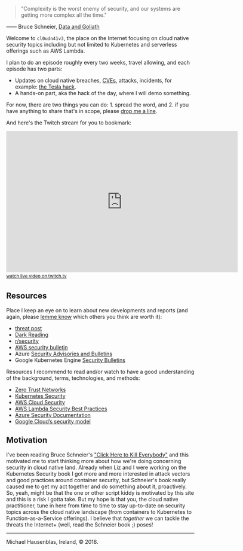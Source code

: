 > "Complexity is the worst enemy of security, and our systems are getting more complex all the time."

&mdash;&mdash; Bruce Schneier, [Data and Goliath](https://www.goodreads.com/work/quotes/41629774-data-and-goliath-the-hidden-battles-to-collect-your-data-and-control-yo)

Welcome to `cl0udn41v3`, the place on the Internet focusing on cloud native security
topics including but not limited to Kubernetes and serverless offerings such as AWS Lambda.

I plan to do an episode roughly every two weeks, travel allowing, and each episode has two parts:

- Updates on cloud native breaches, [CVEs](https://cve.mitre.org/), attacks, incidents, for example: [the Tesla hack](https://redlock.io/blog/cryptojacking-tesla).
- A hands-on part, aka the hack of the day, where I will demo something.

For now, there are two things you can do: 1. spread the word, and 2. if you have anything to share that's in scope, 
please <a href="mailto:tips@cloudnaive.online">drop me a line</a>.

And here's the Twitch stream for you to bookmark:

<iframe src="https://player.twitch.tv/?channel=mhausenblas" frameborder="0" allowfullscreen="true" scrolling="no" height="378" width="620"></iframe>
<a href="https://www.twitch.tv/mhausenblas?tt_content=text_link&tt_medium=live_embed" style="padding:2px 0px 4px; display:block; width:345px; font-weight:normal; font-size:12px; text-decoration:underline;">watch live video on twitch.tv</a>

## Resources

Place I keep an eye on to learn about new developments and reports (and again, please <a href="mailto:tips@cloudnaive.online">lemme know</a> 
which others you think are worth it):

- [threat post](https://threatpost.com/category/cloud-security/)
- [Dark Reading](https://www.darkreading.com/attacks-breaches.asp)
- [r/security](https://www.reddit.com/r/security/)
- [AWS security bulletin](https://aws.amazon.com/security/security-bulletins/)
- Azure [Security Advisories and Bulletins](https://docs.microsoft.com/en-us/security-updates/)
- Google Kubernetes Engine [Security Bulletins](https://cloud.google.com/kubernetes-engine/docs/security-bulletins)

Resources I recommend to read and/or watch to have a good understanding of the background, terms, technologies, and methods:

- [Zero Trust Networks](http://shop.oreilly.com/product/0636920052265.do)
- [Kubernetes Security](https://kubernetes-security.info/)
- [AWS Cloud Security](https://aws.amazon.com/security/)
- [AWS Lambda Security Best Practices](https://www.protego.io/aws-lambda-security-best-practices/)
- [Azure Security Documentation](https://docs.microsoft.com/en-us/azure/security/)
- [Google Cloud’s security model](https://cloud.google.com/security/)

## Motivation

I've been reading Bruce Schneier's ["Click Here to Kill Everybody"](https://www.schneier.com/books/click_here/) and this motivated 
me to start thinking more about how we're doing concerning security in cloud native land. Already when Liz and I were working on the Kubernetes Security
book I got more and more interested in attack vectors and good practices around container security, but Schneier's book really caused me to
get my act together and do something about it, proactively. So, yeah, might be that the one or other script kiddy is motivated by this site and 
this is a risk I gotta take. But my hope is that you, the cloud native practitioner, tune in here from time to time to stay up-to-date on
security topics across the cloud native landscape (from containers to Kubernetes to Function-as-a-Service offerings). I believe that *together* we 
can tackle the threats the Internet+ (well, read the Schneier book ;) poses!




----
Michael Hausenblas, Ireland, © 2018.
